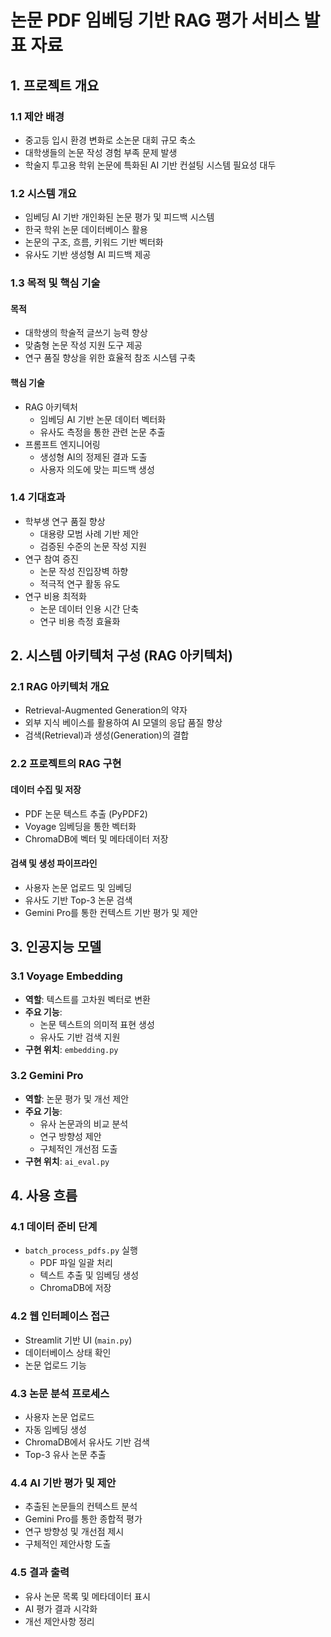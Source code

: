 # 논문 PDF 임베딩 기반 RAG 평가 서비스 발표 자료

## 1. 프로젝트 개요

### 1.1 제안 배경
- 중고등 입시 환경 변화로 소논문 대회 규모 축소
- 대학생들의 논문 작성 경험 부족 문제 발생
- 학술지 투고용 학위 논문에 특화된 AI 기반 컨설팅 시스템 필요성 대두

### 1.2 시스템 개요
- 임베딩 AI 기반 개인화된 논문 평가 및 피드백 시스템
- 한국 학위 논문 데이터베이스 활용
- 논문의 구조, 흐름, 키워드 기반 벡터화
- 유사도 기반 생성형 AI 피드백 제공

### 1.3 목적 및 핵심 기술
#### 목적
- 대학생의 학술적 글쓰기 능력 향상
- 맞춤형 논문 작성 지원 도구 제공
- 연구 품질 향상을 위한 효율적 참조 시스템 구축

#### 핵심 기술
- RAG 아키텍처
  - 임베딩 AI 기반 논문 데이터 벡터화
  - 유사도 측정을 통한 관련 논문 추출
- 프롬프트 엔지니어링
  - 생성형 AI의 정제된 결과 도출
  - 사용자 의도에 맞는 피드백 생성

### 1.4 기대효과
- 학부생 연구 품질 향상
  - 대용량 모범 사례 기반 제안
  - 검증된 수준의 논문 작성 지원
- 연구 참여 증진
  - 논문 작성 진입장벽 하향
  - 적극적 연구 활동 유도
- 연구 비용 최적화
  - 논문 데이터 인용 시간 단축
  - 연구 비용 측정 효율화

## 2. 시스템 아키텍처 구성 (RAG 아키텍처)

### 2.1 RAG 아키텍처 개요
- Retrieval-Augmented Generation의 약자
- 외부 지식 베이스를 활용하여 AI 모델의 응답 품질 향상
- 검색(Retrieval)과 생성(Generation)의 결합

### 2.2 프로젝트의 RAG 구현
#### 데이터 수집 및 저장
- PDF 논문 텍스트 추출 (PyPDF2)
- Voyage 임베딩을 통한 벡터화
- ChromaDB에 벡터 및 메타데이터 저장

#### 검색 및 생성 파이프라인
- 사용자 논문 업로드 및 임베딩
- 유사도 기반 Top-3 논문 검색
- Gemini Pro를 통한 컨텍스트 기반 평가 및 제안

## 3. 인공지능 모델

### 3.1 Voyage Embedding
- **역할**: 텍스트를 고차원 벡터로 변환
- **주요 기능**:
  - 논문 텍스트의 의미적 표현 생성
  - 유사도 기반 검색 지원
- **구현 위치**: `embedding.py`

### 3.2 Gemini Pro
- **역할**: 논문 평가 및 개선 제안
- **주요 기능**:
  - 유사 논문과의 비교 분석
  - 연구 방향성 제안
  - 구체적인 개선점 도출
- **구현 위치**: `ai_eval.py`

## 4. 사용 흐름

### 4.1 데이터 준비 단계
- `batch_process_pdfs.py` 실행
  - PDF 파일 일괄 처리
  - 텍스트 추출 및 임베딩 생성
  - ChromaDB에 저장

### 4.2 웹 인터페이스 접근
- Streamlit 기반 UI (`main.py`)
- 데이터베이스 상태 확인
- 논문 업로드 기능

### 4.3 논문 분석 프로세스
- 사용자 논문 업로드
- 자동 임베딩 생성
- ChromaDB에서 유사도 기반 검색
- Top-3 유사 논문 추출

### 4.4 AI 기반 평가 및 제안
- 추출된 논문들의 컨텍스트 분석
- Gemini Pro를 통한 종합적 평가
- 연구 방향성 및 개선점 제시
- 구체적인 제안사항 도출

### 4.5 결과 출력
- 유사 논문 목록 및 메타데이터 표시
- AI 평가 결과 시각화
- 개선 제안사항 정리 